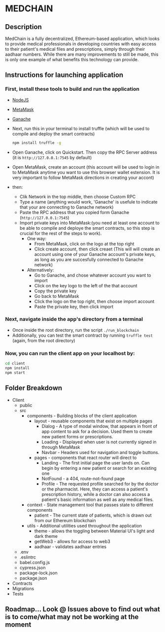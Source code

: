 # MEDCHAIN

## Description

MedChain is a fully decentralized, Ethereum-based application, which looks to provide medical professionals in developing countries with easy access to their patient's medical files and prescriptions, simply through their aadhaar numbers. While there are many improvements to still be made, this is only one example of what benefits this technology can provide.

## Instructions for launching application

### First, install these tools to build and run the application

- [NodeJS](https://nodejs.org/en/download/)
- [MetaMask](https://metamask.io/)
- [Ganache](https://www.trufflesuite.com/ganache)
- Next, run this in your terminal to install truffle (which will be used to compile and deploy the smart contracts)

  ~~~~bash
  npm install truffle -g
  ~~~~

- Open Ganache, click on Quickstart. Then copy the RPC Server address (it is `http://127.0.0.1:7545` by default)
- Open MetaMask, create an account (this account will be used to login in to MetaMask anytime you want to use this browser wallet estension. It is very important to follow MetaMask directions in creating your accont)
- then:
  - Clik Network in the top middle, then choose Custom RPC
  - Type a name (anything would work, 'Ganache' is usefule to indicate that your are connecting to Ganache network)
  - Paste the RPC address that you copied form Ganache (`http://127.0.0.1:7545`)
  - Import private keys into MetaMask:(you need at least one account to be able to compile and deploye the smart contracts, so this step is crucial for the rest of the steps to work).
    - One way:
      - From MetaMask, click on the logo at the top right
      - Click create account, then click creaet (This will will create an account using one of your Ganache account's private keys, as long as you are succesfully connected to Ganache network)
    - Alternatively:
      - Go to Ganache, and chose whatever account you want to import
      - Click on the key logo to the left of the that account
      - Copy the private key
      - Go back to MetaMask
      - Click the logo on the top right, then choose import account
      - Paste the private key, then click import

### Next, navigate inside the app's directory from a terminal

- Once inside the root directory, run the script `./run_blockchain`
- Additionally, you can test the smart contract by running `truffle test` (again, from the root directory)

### Now, you can run the client app on your localhost by:

~~~~bash
cd client
npm install
npm start
~~~~

## Folder Breakdown

- Client
  - public
  - src
    - components - Building blocks of the client application
      - layout - reusable components that exist on multiple pages
        - Dialog - A type of modal window, that appears in front of app content to ask for a decision. Used them to create new patient forms or prescriptions.
        - Loading - Displayed when user is not currently signed in through MetaMask
        - Navbar - Headers used for navigation and toggle buttons.
      - pages - components that react router will direct to
        - Landing - The first initial page the user lands on. Can begin by entering a new patient or search for an existing one
        - NotFound - a 404, route-not-found page
        - Profile - The requested profile searched for by the doctor or the pharmacist. Here, they can access a patient's prescription history, while a doctor can also access a patient's basic information as well as any medical files.
    - context - State management tool that passes state to different components
      - patient - The current state of patients, which is drawn out from our Ethereum blockchain
    - utils - Additional utilities used throughout the application
      - theme - allows the toggling between Material UI's light and dark theme
      - getWeb3 - allows for access to web3
      - aadhaar - validates aadhaar entries
  - .env
  - .eslintrc
  - babel.config.js
  - cypress.json
  - package-lock.json
  - package.json
- Contracts
- Migrations
- Tests

## Roadmap... Look @ Issues above to find out what is to come/what may not be working at the moment
